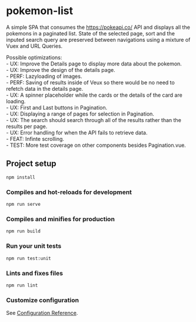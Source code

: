 # pokemon-list
A simple SPA that consumes the https://pokeapi.co/ API and displays all the pokemons in a paginated list. State of the selected page, sort and the inputed search query are preserved between navigations using a mixture of Vuex and URL Queries.

Possible optimizations:  <br>
    - UX:   Improve the Details page to display more data about the pokemon. <br>
    - UX:   Improve the design of the details page.  <br>
    - PERF: Lazyloading of images.  <br>
    - PERF: Saving of results inside of Veux so there would be no need to refetch data in the details page.  <br>
    - UX:   A spinner placeholder while the cards or the details of the card are loading.  <br>
    - UX:   First and Last buttons in Pagination.  <br>
    - UX:   Displaying a range of pages for selection in Pagination.  <br>
    - UX:   The search should search through all of the results rather than the results per page.  <br>
    - UX:   Error handling for when the API fails to retrieve data.  <br>
    - FEAT: Infinte scrolling.  <br>
    - TEST: More test coverage on other components besides Pagination.vue.  <br>

## Project setup
```
npm install
```

### Compiles and hot-reloads for development
```
npm run serve
```

### Compiles and minifies for production
```
npm run build
```

### Run your unit tests
```
npm run test:unit
```

### Lints and fixes files
```
npm run lint
```

### Customize configuration
See [Configuration Reference](https://cli.vuejs.org/config/).
